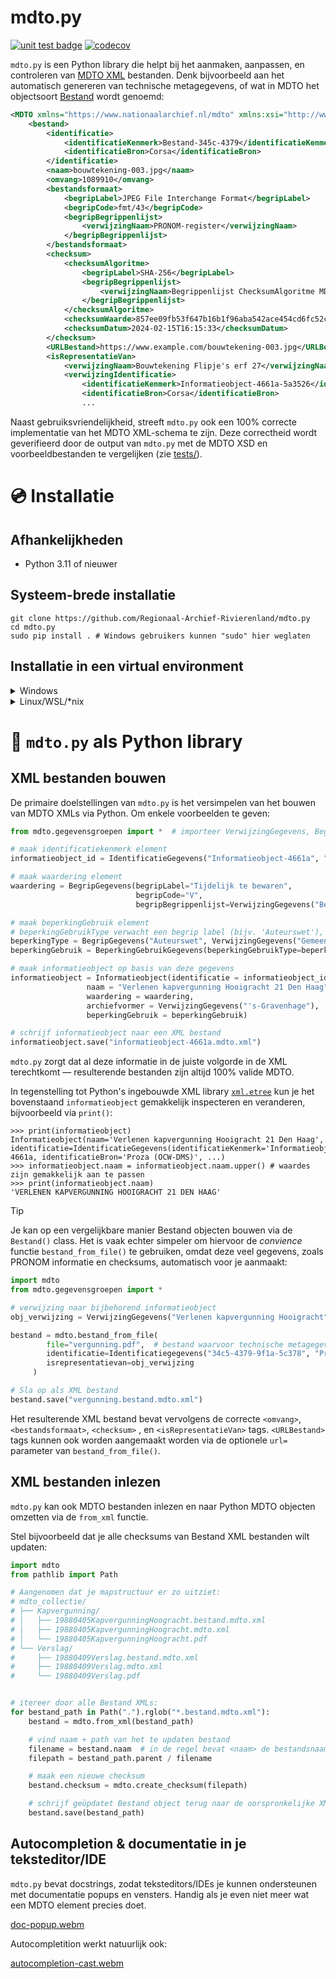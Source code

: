 # mdto.py

[![unit test badge](https://github.com/Regionaal-Archief-Rivierenland/mdto.py/actions/workflows/pytest.yml/badge.svg)](https://github.com/Regionaal-Archief-Rivierenland/mdto.py/actions)
[![codecov](https://codecov.io/gh/Regionaal-Archief-Rivierenland/mdto.py/graph/badge.svg?token=9VW5IT370J)](https://codecov.io/gh/Regionaal-Archief-Rivierenland/mdto.py)

`mdto.py` is een Python library die helpt bij het aanmaken, aanpassen, en controleren van [MDTO XML](https://www.nationaalarchief.nl/archiveren/mdto/xml-schema) bestanden. Denk bijvoorbeeld aan het automatisch genereren van technische metagegevens, of wat in MDTO het objectsoort [Bestand](https://www.nationaalarchief.nl/archiveren/mdto/metagegevensschema#collapse-102796) wordt genoemd:

``` xml
<MDTO xmlns="https://www.nationaalarchief.nl/mdto" xmlns:xsi="http://www.w3.org/2001/XMLSchema-instance" xsi:schemaLocation="https://www.nationaalarchief.nl/mdto https://www.nationaalarchief.nl/mdto/MDTO-XML1.0.1.xsd">
    <bestand>
        <identificatie>
            <identificatieKenmerk>Bestand-345c-4379</identificatieKenmerk>
            <identificatieBron>Corsa</identificatieBron>
        </identificatie>
        <naam>bouwtekening-003.jpg</naam>
        <omvang>1089910</omvang>
        <bestandsformaat>
            <begripLabel>JPEG File Interchange Format</begripLabel>
            <begripCode>fmt/43</begripCode>
            <begripBegrippenlijst>
                <verwijzingNaam>PRONOM-register</verwijzingNaam>
            </begripBegrippenlijst>
        </bestandsformaat>
        <checksum>
            <checksumAlgoritme>
                <begripLabel>SHA-256</begripLabel>
                <begripBegrippenlijst>
                    <verwijzingNaam>Begrippenlijst ChecksumAlgoritme MDTO</verwijzingNaam>
                </begripBegrippenlijst>
            </checksumAlgoritme>
            <checksumWaarde>857ee09fb53f647b16b1f96aba542ace454cd6fc52c9844d4ddb8218c5d61b6c</checksumWaarde>
            <checksumDatum>2024-02-15T16:15:33</checksumDatum>
        </checksum>
        <URLBestand>https://www.example.com/bouwtekening-003.jpg</URLBestand>
        <isRepresentatieVan>
            <verwijzingNaam>Bouwtekening Flipje's erf 27</verwijzingNaam>
            <verwijzingIdentificatie>
                <identificatieKenmerk>Informatieobject-4661a-5a3526</identificatieKenmerk>
                <identificatieBron>Corsa</identificatieBron>
                ...
```

Naast gebruiksvriendelijkheid, streeft `mdto.py` ook een 100% correcte implementatie van het MDTO XML-schema te zijn. Deze correctheid wordt geverifieerd door de output van `mdto.py` met de MDTO XSD en voorbeeldbestanden te vergelijken (zie [tests/](tests/)).

# 💿 Installatie

## Afhankelijkheden

* Python 3.11 of nieuwer

## Systeem-brede installatie

``` shell
git clone https://github.com/Regionaal-Archief-Rivierenland/mdto.py
cd mdto.py
sudo pip install . # Windows gebruikers kunnen "sudo" hier weglaten
```

## Installatie in een virtual environment

<details>
<summary>Windows</summary>

``` shell
git clone https://github.com/Regionaal-Archief-Rivierenland/mdto.py
cd mdto.py
python -m venv mdto_env
mdto_env\Scripts\activate
pip install .
```
</details>

<details>
<summary>Linux/WSL/*nix</summary>

``` shell
git clone https://github.com/Regionaal-Archief-Rivierenland/mdto.py
cd mdto.py/
python -m venv mdto_env
source mdto_env/bin/activate
pip install .
```
</details>

# 📖 `mdto.py` als Python library

## XML bestanden bouwen

De primaire doelstellingen van `mdto.py` is het versimpelen van het bouwen van MDTO XMLs via Python. Om enkele voorbeelden te geven:

``` python
from mdto.gegevensgroepen import *  # importeer VerwijzingGegevens, BegripGegevens, BegripGegevens, etc.

# maak identificatiekenmerk element
informatieobject_id = IdentificatieGegevens("Informatieobject-4661a", "Proza (OCW-DMS)")

# maak waardering element
waardering = BegripGegevens(begripLabel="Tijdelijk te bewaren",
                            begripCode="V",
                            begripBegrippenlijst=VerwijzingGegevens("Begrippenlijst Waarderingen MDTO"))

# maak beperkingGebruik element
# beperkingGebruikType verwacht een begrip label (bijv. 'Auteurswet'), en een verwijzing naar een begrippenlijst
beperkingType = BegripGegevens("Auteurswet", VerwijzingGegevens("Gemeente Den Haag zaaksysteem begrippenlijst"))
beperkingGebruik = BeperkingGebruikGegevens(beperkingGebruikType=beperkingType)

# maak informatieobject op basis van deze gegevens
informatieobject = Informatieobject(identificatie = informatieobject_id,
                 naam = "Verlenen kapvergunning Hooigracht 21 Den Haag",
                 waardering = waardering,
                 archiefvormer = VerwijzingGegevens("'s-Gravenhage"),
                 beperkingGebruik = beperkingGebruik)

# schrijf informatieobject naar een XML bestand
informatieobject.save("informatieobject-4661a.mdto.xml")
```

`mdto.py` zorgt dat al deze informatie in de juiste volgorde in de XML terechtkomt — resulterende bestanden zijn altijd 100% valide MDTO.

In tegenstelling tot Python's ingebouwde XML library [`xml.etree`](https://docs.python.org/3/library/xml.etree.elementtree.html) kun je het bovenstaand `informatieobject` gemakkelijk inspecteren en veranderen, bijvoorbeeld via `print()`:

``` python-console
>>> print(informatieobject)
Informatieobject(naam='Verlenen kapvergunning Hooigracht 21 Den Haag',  identificatie=IdentificatieGegevens(identificatieKenmerk='Informatieobject-4661a, identificatieBron='Proza (OCW-DMS)', ...)
>>> informatieobject.naam = informatieobject.naam.upper() # waardes zijn gemakkelijk aan te passen
>>> print(informatieobject.naam)
'VERLENEN KAPVERGUNNING HOOIGRACHT 21 DEN HAAG'
```

> [!TIP]
> Je kan op een vergelijkbare manier Bestand objecten bouwen via de `Bestand()` class. Het is vaak echter simpeler om hiervoor de _convience_ functie `bestand_from_file()` te gebruiken, omdat deze veel gegevens, zoals PRONOM informatie en checksums, automatisch voor je aanmaakt:
>
> ```python
> import mdto
> from mdto.gegevensgroepen import *
>
> # verwijzing naar bijbehorend informatieobject
> obj_verwijzing = VerwijzingGegevens("Verlenen kapvergunning Hooigracht")
>
> bestand = mdto.bestand_from_file(
>         file="vergunning.pdf",  # bestand waarvoor technische metagegevens moeten worden aangemaakt
>         identificatie=Identificatiegegevens("34c5-4379-9f1a-5c378", "Proza (DMS)"),
>         isrepresentatievan=obj_verwijzing
>      )
>
> # Sla op als XML bestand
> bestand.save("vergunning.bestand.mdto.xml")
> ```
>
> Het resulterende XML bestand bevat vervolgens de correcte `<omvang>`, `<bestandsformaat>`, `<checksum>` , en `<isRepresentatieVan>` tags. `<URLBestand>` tags kunnen ook worden aangemaakt worden via de optionele `url=` parameter van `bestand_from_file()`.

## XML bestanden inlezen

`mdto.py` kan ook MDTO bestanden inlezen en naar Python MDTO objecten omzetten via de `from_xml` functie.

Stel bijvoorbeeld dat je alle checksums van Bestand XML bestanden wilt updaten:

``` python
import mdto
from pathlib import Path

# Aangenomen dat je mapstructuur er zo uitziet:
# mdto_collectie/
# ├── Kapvergunning/
# │   ├── 19880405KapvergunningHoogracht.bestand.mdto.xml
# │   ├── 19880405KapvergunningHoogracht.mdto.xml
# │   └── 19880405KapvergunningHoogracht.pdf
# └── Verslag/
#     ├── 19880409Verslag.bestand.mdto.xml
#     ├── 19880409Verslag.mdto.xml
#     └── 19880409Verslag.pdf


# itereer door alle Bestand XMLs:
for bestand_path in Path(".").rglob("*.bestand.mdto.xml"):
    bestand = mdto.from_xml(bestand_path)

    # vind naam + path van het te updaten bestand
    filename = bestand.naam  # in de regel bevat <naam> de bestandsnaam
    filepath = bestand_path.parent / filename

    # maak een nieuwe checksum
    bestand.checksum = mdto.create_checksum(filepath)

    # schrijf geüpdatet Bestand object terug naar de oorspronkelijke XML file
    bestand.save(bestand_path)
```

## Autocompletion & documentatie in je teksteditor/IDE

`mdto.py` bevat docstrings, zodat teksteditors/IDEs je kunnen ondersteunen met documentatie popups en vensters. Handig als je even niet meer wat een MDTO element precies doet.

[doc-popup.webm](https://github.com/Regionaal-Archief-Rivierenland/mdto/assets/10417027/de41c4e5-900d-48c3-b04b-57dc703e201e)

Autocompletition werkt natuurlijk ook:

[autocompletion-cast.webm](https://github.com/Regionaal-Archief-Rivierenland/mdto/assets/10417027/da6ffff7-132e-481c-b3a0-fd1674fd5da7)

<!-- TODO: sectie/link naar het gebruik van mdto.py (of: het toekomstige programma 'bestand') in een commandline omgeving -->

